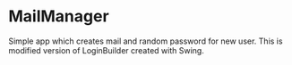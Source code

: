 # MailManager
Simple app which creates mail and random password for new user. This is modified version of LoginBuilder created with Swing.
